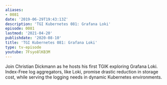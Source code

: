 ```yaml
---
aliases:
- 0081
date: '2019-06-29T19:43:13Z'
description: 'TGI Kubernetes 081: Grafana Loki'
episode: 0081
lastmod: '2021-04-20'
publishdate: '2020-08-10'
title: 'TGI Kubernetes 081: Grafana Loki'
type: tv-episode
youtube: 7Fsyo8lKB3M
---
```


Join Christian Dickmann as he hosts his first TGIK exploring Grafana Loki. Index-Free log aggregators, like Loki, promise drastic reduction in storage cost, while serving the logging needs in dynamic Kubernetes environments.